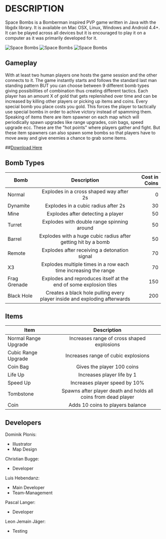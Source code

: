 
# DESCRIPTION
Space Bombs is a Bomberman inspired PVP game written in Java with the libgdx library.
It is available on Mac OSX, Linux, Windows and Android 4.4+. It can be played across all devices
but it is encouraged to play it on a computer as it was primarily developed for it.

![Space Bombs](https://github.com/Aeo-Informatik/Space-Bombs/blob/master/android/assets/screenshots/server-menu.png "Server Menu")
![Space Bombs](https://github.com/Aeo-Informatik/Space-Bombs/blob/master/android/assets/screenshots/X3-bomb.png "X3 Bomb")
![Space Bombs](https://github.com/Aeo-Informatik/Space-Bombs/blob/master/android/assets/screenshots/black-hole.png "Black Hole")


## Gameplay
With at least two human players one hosts the game session and the other connects to it.
The game instantly starts and follows the standard last man standing pattern BUT you can choose between
9 different bomb types giving possibilities of combination thus creating different tactics. Each player
has an amount X of gold that gets replenished over time and can be increased by killing other players or picking up items
and coins. Every special bomb you place costs you gold. This forces the player to tactically use special bombs in order to achive victory instead of spamming them.
Speaking of items there are item spawner on each map which will periodically spawn upgrades like
range upgrades, coin bags, speed upgrade ecc. These are the "hot points" where players gather and fight.
But these item spawners can also spawn some bombs so that players have to move away and give enemies a chance to grab some items.

##[Download Here](http://aeo-informatik.github.io/Space-Bombs/ "Download Page")

## Bomb Types
| Bomb        | Description           | Cost in Coins   |
| ------------- |:-------------:| -----:|
| Normal      | Explodes in a cross shaped way after 2s | 0 |
| Dynamite      |  Explodes in a cubic radius after 2s      |   30 |
| Mine | Explodes after detecting a player     |    50 |
| Turret | Explodes with double range spinning around | 50 |
| Barrel | Explodes with a huge cubic radius after getting hit by a bomb | 50 |
| Remote      | Explodes after receiving a detonation signal      | 70 |
| X3 | Explodes multiple times in a row each time increasing the range     | 70 |
| Frag Grenade | Explodes and reproduces itself at the end of some explosion tiles | 150 |
| Black Hole | Creates a black hole pulling every player inside and exploding afterwards | 200 |


## Items
| Item        | Description           |
| ------------- |:-------------:|
| Normal Range Upgrade | Increases range of cross shaped explosions |
| Cubic Range Upgrade | Increases range of cubic explosions |
| Coin Bag  | Gives the player 100 coins |
| Life Up | Increases player life by 1 |
| Speed Up | Increases player speed by 10% |
| Tombstone      | Spawns after player death and holds all coins from dead player |
| Coin | Adds 10 coins to players balance|

## Developers
Dominik Plonis:
- Illustrator
- Map Design

Christian Bugge:
- Developer

Luis Hebendanz:
- Main Developer
- Team-Management

Pascal Langer:
- Developer

Leon Jemain Jäger:
- Testing